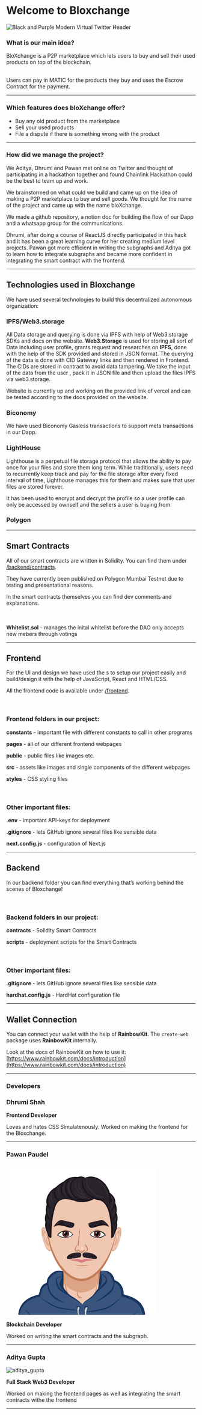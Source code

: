 # Welcome to Bloxchange
![Black and Purple Modern Virtual Twitter Header](https://user-images.githubusercontent.com/54351909/202466660-240dc66b-da74-4c73-9689-9153d0e4cd76.png)


### What is our main idea?
<p>BloXchange is a P2P marketplace which lets users to buy and sell their used products on top of the blockchain. </p>
<br>
Users can pay in MATIC for the products they buy and uses the Escrow Contract for the payment.
<br>


---

### Which features does bloXchange offer?

- Buy any old product from the marketplace
- Sell your used products 
- File a dispute if there is something wrong with the product

---

### How did we manage the project?

We Aditya, Dhrumi and Pawan met online on Twitter and thought of participating in a hackathon together and found Chainlink Hackathon could be the best to team up and work.

We brainstormed on what could we build and came up on the idea of making a P2P marketplace to buy and sell goods. We thought for the name of the project and came up with the name bloXchange.

We made a github repository, a notion doc for building the flow of our Dapp and a whatsapp group for the communications.

Dhrumi, after doing a course of ReactJS directly participated in this hack and it has been a great learning curve for her creating medium level projects. 
Pawan got more efficient in writing the subgraphs and Aditya got to learn how to integrate subgraphs and became more confident in integrating the smart contract with the frontend.

---

## Technologies used in Bloxchange

We have used several technologies to build this decentralized autonomous organization:

### IPFS/Web3.storage

All Data storage and querying is done via IPFS with help of Web3.storage SDKs and docs on the website.
**Web3.Storage** is used for storing all sort of Data including user profile, grants request and researches on **IPFS**, done with the help of the SDK provided and stored in JSON format.
The querying of the data is done with CID Gateway links and then rendered in Frontend. The CIDs are stored in contract to avoid data tampering. We take the input of the data from the user , pack it in JSON file and then upload the files IPFS via web3.storage.

Website is currently up and working on the provided link of vercel and can be tested according to the docs provided on the website.

### Biconomy

We have used Biconomy Gasless transactions to support meta transactions in our Dapp.

### LightHouse

Lighthouse is a perpetual file storage protocol that allows the ability to pay once for your files and store them long term. While traditionally, users need to recurrently keep track and pay for the file storage after every fixed interval of time, Lighthouse manages this for them and makes sure that user files are stored forever. 

It has been used to encrypt and decrypt the profile so a user profile can only be accessed by ownself and the sellers a user is buying from.


### Polygon


---

## Smart Contracts

All of our smart contracts are written in Solidity. You can find them under [/backend/contracts](https://github.com/adiig7/Polygon-BUIDL-IT/tree/main/backend/contracts).

They have currently been published on Polygon Mumbai Testnet due to testing and presentational reasons.

In the smart contracts themselves you can find dev comments and explanations.
<br /><br /><br />

**Whitelist.sol** - manages the inital whitelist before the DAO only accepts new mebers through votings

---

## Frontend

For the UI and design we have used the s to setup our project easily and build/design it with the help of JavaScript, React and HTML/CSS.

All the frontend code is available under [/frontend](https://github.com/adiig7/Polygon-BUIDL-IT/tree/main/frontend).
<br /><br /><br />

### Frontend folders in our project:

**constants** - important file with different constants to call in other programs

**pages** - all of our different frontend webpages

**public** - public files like images etc.

**src** - assets like images and single components of the different webpages

**styles** - CSS styling files
<br /><br /><br />

### Other important files:

**.env** - important API-keys for deployment

**.gitignore** - lets GitHub ignore several files like sensible data

**next.config.js** - configuration of Next.js

---

## Backend

In our backend folder you can find everything that’s working behind the scenes of Bloxchange!
<br /><br /><br />

### Backend folders in our project:

**contracts** - Solidity Smart Contracts

**scripts** - deployment scripts for the Smart Contracts
<br /><br /><br />

### Other important files:

**.gitignore** - lets GitHub ignore several files like sensible data

**hardhat.config.js** - HardHat configuration file

---

## Wallet Connection

You can connect your wallet with the help of **RainbowKit**. The `create-web` package uses **RainbowKit** internally.

Look at the docs of RainbowKit on how to use it: [https://www.rainbowkit.com/docs/introduction](https://www.rainbowkit.com/docs/introduction)

---

### Developers

### Dhrumi Shah

**Frontend Developer**

Loves and hates CSS Simulatenously. Worked on making the frontend for the Bloxchange.

---

### Pawan Paudel

![pawan](https://raw.githubusercontent.com/pawanpaudel93/portfolio/main/public/img/me.png)

**Blockchain Developer**

Worked on writing the smart contracts and the subgraph.

---

### Aditya Gupta

![aditya_gupta](https://user-images.githubusercontent.com/11206675/184015293-d9fc4e74-9a6a-49e7-be93-f0c7d1ebac32.jpg)

**Full Stack Web3 Developer**

Worked on making the frontend pages as well as integrating the smart contracts withe the frontend

---
